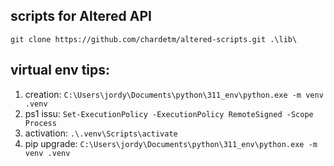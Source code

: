 

## scripts for Altered API
```git clone https://github.com/chardetm/altered-scripts.git .\lib\```




## virtual env tips:
1. creation: ```C:\Users\jordy\Documents\python\311_env\python.exe -m venv .venv```
2. ps1 issu: ```Set-ExecutionPolicy -ExecutionPolicy RemoteSigned -Scope Process```
3. activation: ```.\.venv\Scripts\activate```
4. pip upgrade: ```C:\Users\jordy\Documents\python\311_env\python.exe -m venv .venv```